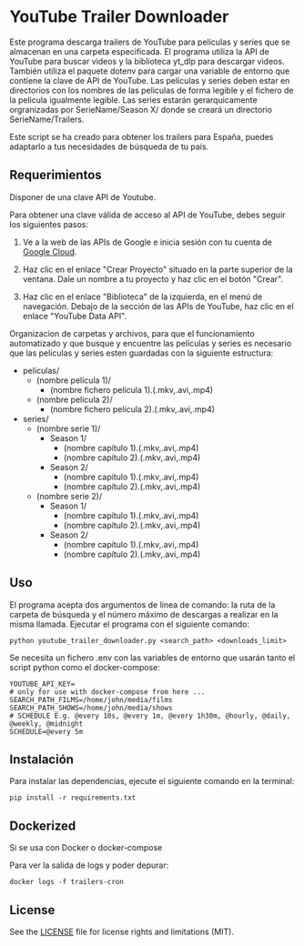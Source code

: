 # YouTube Trailer Downloader

Este programa descarga trailers de YouTube para películas y series que se almacenan en una carpeta especificada. El programa utiliza la API de YouTube para buscar videos y la biblioteca yt_dlp para descargar videos. También utiliza el paquete dotenv para cargar una variable de entorno que contiene la clave de API de YouTube. Las películas y series deben estar en directorios con los nombres de las peliculas de forma legible y el fichero de la pelicula igualmente legible. Las series estarán gerarquicamente orgranizadas por SerieName/Season X/ donde se creará un directorio SerieName/Trailers.

Este script se ha creado para obtener los trailers para España, puedes adaptarlo a tus necesidades de búsqueda de tu país.

## Requerimientos

Disponer de una clave API de Youtube. 

Para obtener una clave válida de acceso al API de YouTube, debes seguir los siguientes pasos:

1. Ve a la web de las APIs de Google e inicia sesión con tu cuenta de [Google Cloud](https://console.cloud.google.com/cloud-resource-manager).

2. Haz clic en el enlace "Crear Proyecto" situado en la parte superior de la ventana. Dale un nombre a tu proyecto y haz clic en el botón "Crear".

3. Haz clic en el enlace "Biblioteca" de la izquierda, en el menú de navegación. Debajo de la sección de las APIs de YouTube, haz clic en el enlace "YouTube Data API".

Organizacion de carpetas y archivos, para que el funcionamiento automatizado y que busque y encuentre las películas y series es necesario que las peliculas y series esten guardadas con la siguiente estructura:

- peliculas/
    - (nombre película 1)/
        - (nombre fichero película 1).(.mkv,.avi,.mp4)
    - (nombre película 2)/
        - (nombre fichero película 2).(.mkv,.avi,.mp4)
- series/
    - (nombre serie 1)/
        - Season 1/
            - (nombre capítulo 1).(.mkv,.avi,.mp4)
            - (nombre capítulo 2).(.mkv,.avi,.mp4)
        - Season 2/
            - (nombre capítulo 1).(.mkv,.avi,.mp4)
            - (nombre capítulo 2).(.mkv,.avi,.mp4)
    - (nombre serie 2)/
        - Season 1/
            - (nombre capítulo 1).(.mkv,.avi,.mp4)
            - (nombre capítulo 2).(.mkv,.avi,.mp4)
        - Season 2/
            - (nombre capítulo 1).(.mkv,.avi,.mp4)
            - (nombre capítulo 2).(.mkv,.avi,.mp4)


## Uso

El programa acepta dos argumentos de línea de comando: la ruta de la carpeta de búsqueda y el número máximo de descargas a realizar en la misma llamada. Ejecutar el programa con el siguiente comando:

`
python youtube_trailer_downloader.py <search_path> <downloads_limit>
`

Se necesita un fichero .env con las variables de entorno que usarán tanto el script python como el docker-compose:
```
YOUTUBE_API_KEY=
# only for use with docker-compose from here ...
SEARCH_PATH_FILMS=/home/john/media/films
SEARCH_PATH_SHOWS=/home/john/media/shows
# SCHEDULE E.g. @every 10s, @every 1m, @every 1h30m, @hourly, @daily, @weekly, @midnight
SCHEDULE=@every 5m
```


## Instalación

Para instalar las dependencias, ejecute el siguiente comando en la terminal:

`
pip install -r requirements.txt
`

## Dockerized

Si se usa con Docker o docker-compose 

Para ver la salida de logs y poder depurar:

`
docker logs -f trailers-cron
`

## License

See the [LICENSE](LICENSE.md) file for license rights and limitations (MIT).
